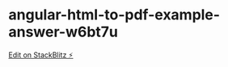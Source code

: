 # angular-html-to-pdf-example-answer-w6bt7u

[Edit on StackBlitz ⚡️](https://stackblitz.com/edit/angular-html-to-pdf-example-answer-w6bt7u)